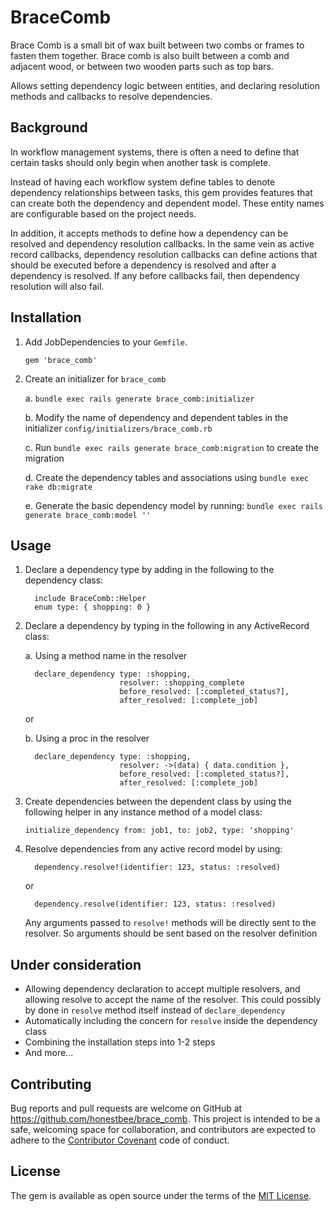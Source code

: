 # BraceComb

Brace Comb is a small bit of wax built between two combs or frames to fasten them together. Brace comb is also built between a comb and adjacent wood, or between two wooden parts such as top bars.

Allows setting dependency logic between entities, and declaring resolution methods and callbacks to resolve dependencies.

## Background

In workflow management systems, there is often a need to define that certain tasks should only begin when another task is complete.

Instead of having each workflow system define tables to denote dependency relationships between tasks, this gem provides features that can create both the dependency and dependent model. These entity names are configurable based on the project needs. 

In addition, it accepts methods to define how a dependency can be resolved and dependency resolution callbacks. In the same vein as active record callbacks, dependency resolution callbacks can define actions that should be executed before a dependency is resolved and after a dependency is resolved. If any before callbacks fail, then dependency resolution will also fail.

## Installation

1. Add JobDependencies to your `Gemfile`.

    `gem 'brace_comb'`

2. Create an initializer for `brace_comb` 

    a. `bundle exec rails generate brace_comb:initializer`
    
    b. Modify the name of dependency and dependent tables in the initializer `config/initializers/brace_comb.rb`
    
    c. Run `bundle exec rails generate brace_comb:migration` to create the migration
    
    d. Create the dependency tables and associations using `bundle exec rake db:migrate`
    
    e. Generate the basic dependency model by running:
       ```bundle exec rails generate brace_comb:model ''```

## Usage
  
1. Declare a dependency type by adding in the following to the dependency class:
   ```
     include BraceComb::Helper
     enum type: { shopping: 0 }
   ```
2. Declare a dependency by typing in the following in any ActiveRecord class:

   a. Using a method name in the resolver
   ```
     declare_dependency type: :shopping,
                        resolver: :shopping_complete
                        before_resolved: [:completed_status?],
                        after_resolved: [:complete_job]
   ```
   
   or 
   
   b. Using a proc in the resolver
   
   ```
     declare_dependency type: :shopping,
                        resolver: ->(data) { data.condition },
                        before_resolved: [:completed_status?],
                        after_resolved: [:complete_job]
   ```
3. Create dependencies between the dependent class by using the following helper in any instance method of a model class:

   `initialize_dependency from: job1, to: job2, type: 'shopping'`
5. Resolve dependencies from any active record model by using:
   ```
     dependency.resolve!(identifier: 123, status: :resolved)
   ```
   
   or 
   
   ```
     dependency.resolve(identifier: 123, status: :resolved)
   ```
   Any arguments passed to `resolve!` methods will be directly sent to the resolver. So arguments should be sent based on the resolver definition

## Under consideration
   - Allowing dependency declaration to accept multiple resolvers, and allowing resolve to accept the name of the resolver. This could possibly by done in `resolve` method itself instead of `declare_dependency`
   - Automatically including the concern for `resolve` inside the dependency class
   - Combining the installation steps into 1-2 steps
   - And more...
## Contributing

Bug reports and pull requests are welcome on GitHub at https://github.com/honestbee/brace_comb. This project is intended to be a safe, welcoming space for collaboration, and contributors are expected to adhere to the [Contributor Covenant](http://contributor-covenant.org) code of conduct.

## License

The gem is available as open source under the terms of the [MIT License](http://opensource.org/licenses/MIT).

